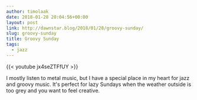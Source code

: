 ```yaml
---
author: timolaak
date: 2018-01-28 20:04:56+00:00
layout: post
link: http://dawnstar.blog/2018/01/28/groovy-sunday/
slug: groovy-sunday
title: Groovy Sunday
tags:
  - jazz
---
```


{{< youtube jx4seZTFfUY >}}

I mostly listen to metal music, but I have a special place in my heart for jazz and groovy music. It's perfect for lazy Sundays when the weather outside is too grey and you want to feel creative.
